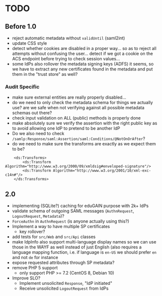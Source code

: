# TODO

## Before 1.0

- reject automatic metadata without `validUntil` (saml2int)
- update CSS style
- detect whether cookies are disabled in a proper way... so as to reject all
  attempts without confusing the user... detect if we got a cookie on the ACS
  endpoint before trying to check session values...
- some IdPs also rollover the metadata signing keys (ADFS) it seems, so we have
  to extract any new certificates found in the metadata and put them in the 
  "trust store" as well?

### Audit Specific

- make sure external entities are really properly disabled...
- do we need to only check the metadata schema for things we actually use? are
  we safe when not verifying against all possible metadata schemas out there?
- check input validation on ALL (public) methods is properly done
- make absolutely sure we verify the assertion with the right public key as to
  avoid allowing one IdP to pretend to be another IdP
- Do we also need to check `/samlp:Response/saml:Assertion/saml:Conditions/@NotOnOrAfter`?
- do we need to make sure the transforms are exactly as we expect them to be?

```
    <ds:Transforms>
        <ds:Transform Algorithm="http://www.w3.org/2000/09/xmldsig#enveloped-signature"/>
        <ds:Transform Algorithm="http://www.w3.org/2001/10/xml-exc-c14n#"/>
    </ds:Transforms>
```

## 2.0

- implementing (SQLite?) caching for eduGAIN purpose with 2k+ IdPs
- validate schema of outgoing SAML messages (`AuthnRequest`, `LogoutRequest`, `Metadata`)?
- `ForceAuthn` in `AuthnRequest` (is anyone actually using this?)
- Implement a way to have multiple SP certificates
  - key rollover?
- add tests for `src/Web` and `src/Api` classes
- make IdpInfo also support multi-language display names so we can use those
  in the WAYF as well instead of just English (also requires a language 
  mapping function, i.e. if language is `en-US` we should prefer `en` and not
  `de` for instance
- expose requested attributes through SP metadata?
- remove PHP 5 support
  - only support PHP >= 7.2 (CentOS 8, Debian 10)
- Improve SLO?
  - Implement unsolicited `Response`, "IdP initiated"
  - Receive unsolicited `LogoutRequest` from IdPs
